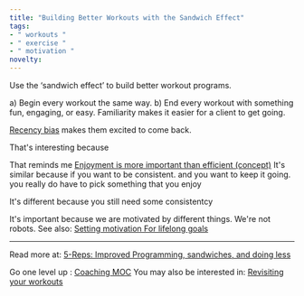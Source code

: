 ```yaml
---
title: "Building Better Workouts with the Sandwich Effect"
tags:
- " workouts "
- " exercise "
- " motivation "
novelty:
---
```


Use the ‘sandwich effect’ to build better workout programs. 

a) Begin every workout the same way.
b) End every workout with something fun, engaging, or easy. Familiarity makes it easier for a client to get going.

[Recency bias](https://en.wikipedia.org/wiki/Recency_bias) makes them excited to come back.

That's interesting because 

That reminds me [Enjoyment is more important than efficient (concept)](Notes/Enjoyment%20is%20more%20important%20than%20efficient%20(concept).md)
It's similar because if you want to be consistent. and you want to keep it going. you really do have to pick something that you enjoy

It's different because you still need some consistentcy

It's important because we are motivated by different things. We're not robots. See also: [Setting motivation For lifelong goals](Notes/Setting%20motivation%20For%20lifelong%20goals.md)


----

Read more at: [5-Reps: Improved Programming, sandwiches, and doing less](https://www.theptdc.com/articles/5-reps-Jan-20-2023)

Go one level up : [Coaching MOC](Maps/Coaching%20MOC.md)
You may also be interested in: [Revisiting your workouts](Notes/Revisiting%20your%20workouts.md)


